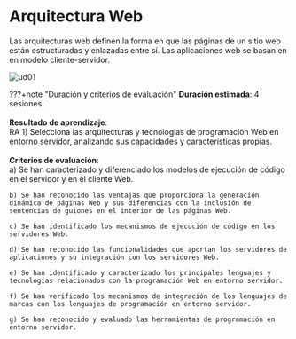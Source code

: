 # Arquitectura Web

Las arquitecturas web definen la forma en que las páginas de un sitio web están estructuradas y enlazadas entre sí. Las aplicaciones web se basan en en modelo cliente-servidor.

<img src="../../img/ud01/cover01.png" alt="ud01" style="max-width: 80%;" />

???+note "Duración y criterios de evaluación"
 	**Duración estimada**: 4 sesiones.<br /><br />
 	**Resultado de aprendizaje**:<br />
 	RA 1) Selecciona las arquitecturas y tecnologías de programación Web en entorno servidor, analizando sus capacidades y características propias.<br /><br />
 	**Criterios de evaluación**:<br />
 	a) Se han caracterizado y diferenciado los modelos de ejecución de código en el servidor y en el cliente Web.
 	
 	b) Se han reconocido las ventajas que proporciona la generación dinámica de páginas Web y sus diferencias con la inclusión de sentencias de guiones en el interior de las páginas Web.
 	
 	c) Se han identificado los mecanismos de ejecución de código en los servidores Web.
 	
 	d) Se han reconocido las funcionalidades que aportan los servidores de aplicaciones y su integración con los servidores Web.
 	
 	e) Se han identificado y caracterizado los principales lenguajes y tecnologías relacionados con la programación Web en entorno servidor.
 	
 	f) Se han verificado los mecanismos de integración de los lenguajes de marcas con los lenguajes de programación en entorno servidor.
 	
 	g) Se han reconocido y evaluado las herramientas de programación en entorno servidor.

